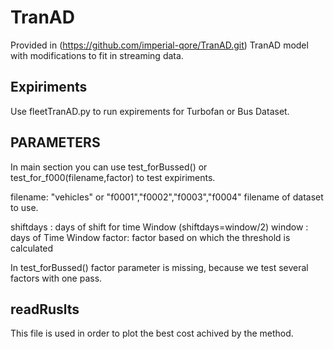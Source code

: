 # TranAD 

Provided in (https://github.com/imperial-qore/TranAD.git)
TranAD model with modifications to fit in streaming data.

## Expiriments
Use fleetTranAD.py to run expirements for Turbofan or Bus Dataset.

## PARAMETERS 

In main section you can use test_forBussed() or test_for_f000(filename,factor) to test expiriments.

filename: "vehicles" or "f0001","f0002","f0003","f0004"  filename of dataset to use.

shiftdays : days of shift for time Window (shiftdays=window/2)
window : days of Time Window
factor: factor based on which the threshold is calculated

In test_forBussed() factor parameter is missing, because we test several factors with one pass.


## readRuslts

This file is used in order to plot the best cost achived by the method.
